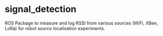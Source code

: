 # signal_detection
ROS Package to measure and log RSSI from various sources (WiFi, XBee, LoRa) for robot source localisation experiments.
